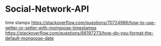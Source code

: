 # Social-Network-API





















time stamps
https://stackoverflow.com/questions/70724966/how-to-use-getter-or-setter-with-mongoose-timestamps 
https://stackoverflow.com/questions/66197273/how-do-you-format-the-default-mongoose-date 